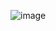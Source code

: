 ![image](https://github.com/sgarobi3/FluenSTEM-App/assets/74927424/aa2bda47-a0f4-46ef-a760-93be3e19d9c6)
